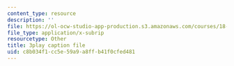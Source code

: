 ```yaml
---
content_type: resource
description: ''
file: https://ol-ocw-studio-app-production.s3.amazonaws.com/courses/18-01sc-single-variable-calculus-fall-2010/c8b034f1cc5e59a9a8ffb41f0cfed481_G_HS1Dan_x4.vtt
file_type: application/x-subrip
resourcetype: Other
title: 3play caption file
uid: c8b034f1-cc5e-59a9-a8ff-b41f0cfed481
---
```

